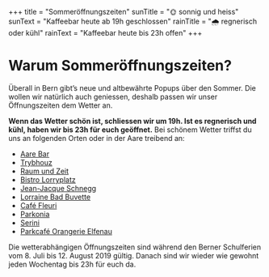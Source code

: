 +++
title = "Sommeröffnungszeiten"
sunTitle = "🌞 sonnig und heiss"
sunText = "Kaffeebar heute ab 19h geschlossen"
rainTitle = "🌧️️️ regnerisch oder kühl"
rainText = "Kaffeebar heute bis 23h offen"
+++
# Warum Sommeröffnungszeiten?

Überall in Bern gibt’s neue und altbewährte Popups über den Sommer. Die wollen wir natürlich auch geniessen, deshalb passen wir unser Öffnungszeiten dem Wetter an. 

**Wenn das Wetter schön ist, schliessen wir um 19h. Ist es regnerisch und kühl, haben wir bis 23h für euch geöffnet.** 
Bei schönem Wetter triffst du uns an folgenden Orten oder in der Aare treibend an:

- [Aare Bar](https://aarebarbern.ch)
- [Trybhouz](https://www.trybhouz.ch) 
- [Raum und Zeit](https://www.raumundzeit-liebefeld.ch)
- [Bistro Lorryplatz](https://www.facebook.com/bistroamloryplatz/) 
- [Jean-Jacque Schnegg](https://www.facebook.com/jeanjacquesschneggbern/)
- [Lorraine Bad Buvette](https://www.burgunderbar.ch/kopie-von-heisse-huempu)
- [Café Fleuri](https://www.cafefleuri.ch)
- [Parkonia](https://www.parkonia.ch)
- [Serini](https://www.serini.be) 
- [Parkcafé Orangerie Elfenau](http://parkcafe-elfenau.ch)

Die wetterabhängigen Öffnungszeiten sind während den Berner Schulferien vom 8. Juli bis 12. August 2019 gültig. Danach sind wir wieder wie gewohnt jeden Wochentag bis 23h für euch da.
